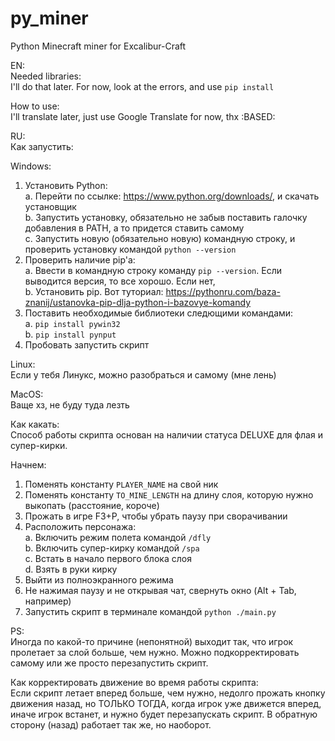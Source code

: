# py_miner
Python Minecraft miner for Excalibur-Craft

EN:  
Needed libraries:  
I'll do that later. For now, look at the errors, and use `pip install`

How to use:  
I'll translate later, just use Google Translate for now, thx :BASED:

RU:  
Как запустить:  
  
Windows:  
1. Установить Python:  
    a. Перейти по ссылке: https://www.python.org/downloads/, и скачать установщик  
    b. Запустить установку, обязательно не забыв поставить галочку добавления в PATH, а то придется ставить самому  
    c. Запустить новую (обязательно новую) командную строку, и проверить установку командой `python --version`  
2. Проверить наличие pip'a:  
    a. Ввести в командную строку команду `pip --version`. Если выводится версия, то все хорошо. Если нет,  
    b. Установить pip. Вот туториал: https://pythonru.com/baza-znanij/ustanovka-pip-dlja-python-i-bazovye-komandy  
3. Поставить необходимые библиотеки следющими командами:  
    a. `pip install pywin32`  
    b. `pip install pynput`  
4. Пробовать запустить скрипт  
  
Linux:  
Если у тебя Линукс, можно разобраться и самому (мне лень)  
  
MacOS:  
Ваще хз, не буду туда лезть  
  
Как какать:  
Способ работы скрипта основан на наличии статуса DELUXE для флая и супер-кирки.

Начнем:  
1. Поменять константу `PLAYER_NAME` на свой ник  
2. Поменять константу `TO_MINE_LENGTH` на длину слоя, которую нужно выкопать (расстояние, короче)  
3. Прожать в игре F3+P, чтобы убрать паузу при сворачивании  
4. Расположить персонажа:  
    a. Включить режим полета командой `/dfly`  
    b. Включить супер-кирку командой `/spa`  
    с. Встать в начало первого блока слоя  
    d. Взять в руки кирку  
5. Выйти из полноэкранного режима  
6. Не нажимая паузу и не открывая чат, свернуть окно (Alt + Tab, например)  
7. Запустить скрипт в терминале командой `python ./main.py`  

PS:  
Иногда по какой-то причине (непонятной) выходит так, что игрок пролетает за слой больше, чем нужно. Можно подкорректировать самому или же просто перезапустить скрипт.

Как корректировать движение во время работы скрипта:  
Если скрипт летает вперед больше, чем нужно, недолго прожать кнопку движения назад, но ТОЛЬКО ТОГДА, когда игрок уже движется вперед, иначе игрок встанет, и нужно будет перезапускать скрипт. В обратную сторону (назад) работает так же, но наоборот.